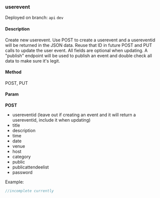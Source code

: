 ### **userevent**

Deployed on branch: `api` `dev`

#### **Description**

Create new userevent. Use POST to create a userevent and a usereventid will be returned in the JSON data.
Reuse that ID in future POST and PUT calls to update the user event. All fields are optional when updating.
A "publish" endpoint will be used to publish an event and double check all data to make sure it's legit.

#### **Method**

POST, PUT

#### **Param**

**POST**

- usereventid (leave out if creating an event and it will return a usereventid, include it when updating)
- title
- description
- time
- date
- venue
- host
- category
- public
- publicattendeelist
- password

Example:

```javascript
//incomplete currently
```
